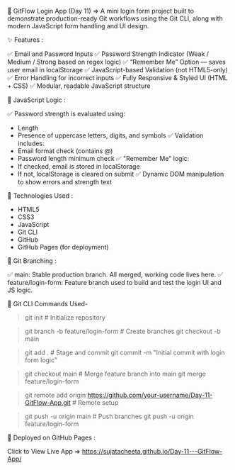 🚀 GitFlow Login App (Day 11) => A mini login form project built to demonstrate production-ready Git workflows using the Git CLI, along with modern JavaScript form handling and UI design.

✨ Features :

 ✅ Email and Password Inputs
 ✅ Password Strength Indicator (Weak / Medium / Strong based on regex logic)
 ✅ “Remember Me” Option — saves user email in localStorage
 ✅ JavaScript-based Validation (not HTML5-only)
 ✅ Error Handling for incorrect inputs
 ✅ Fully Responsive & Styled UI (HTML + CSS)
 ✅ Modular, readable JavaScript structure

🧠 JavaScript Logic :

 ✅ Password strength is evaluated using:
  - Length
  - Presence of uppercase letters, digits, and symbols
 ✅ Validation includes:
  - Email format check (contains @)
  - Password length minimum check
 ✅ "Remember Me" logic:
  - If checked, email is stored in localStorage
  - If not, localStorage is cleared on submit
 ✅ Dynamic DOM manipulation to show errors and strength text

🧪 Technologies Used :

- HTML5
- CSS3
- JavaScript
- Git CLI
- GitHub
- GitHub Pages (for deployment)

🔧 Git Branching : 

 ✅ main: Stable production branch. All merged, working code lives here.
 ✅ feature/login-form: Feature branch used to build and test the login UI and JS logic.

🧾 Git CLI Commands Used-

>  git init   # Initialize repository

>  git branch -b feature/login-form   # Create branches
   git checkout -b main

>  git add .                                              # Stage and commit
   git commit -m "Initial commit with login form logic"

>  git checkout main              # Merge feature branch into main
   git merge feature/login-form

>  git remote add origin https://github.com/your-username/Day-11-GitFlow-App.git    # Remote setup

>  git push -u origin main                  # Push branches
   git push -u origin feature/login-form

🚀 Deployed on GitHub Pages :

   Click to View Live App => https://sujatacheeta.github.io/Day-11---GitFlow-App/